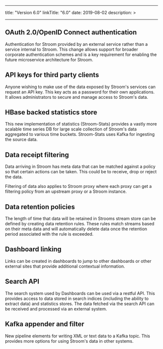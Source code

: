 
---
title: "Version 6.0"
linkTitle: "6.0"
date: 2019-08-02
description: >

---

## OAuth 2.0/OpenID Connect authentication

Authentication for Stroom provided by an external service rather than a service internal to Stroom.
This change allows support for broader corporate authentication schemes and is a key requirement for enabling the future microservice architecture for Stroom.

## API keys for third party clients

Anyone wishing to make use of the data exposed by Stroom's services can request an API key.
This key acts as a password for their own applications.
It allows administrators to secure and manage access to Stroom's data.

## HBase backed statistics store

This new implementation of statistics (Stroom-Stats) provides a vastly more scalable time series DB for large scale collection of Stroom's data aggregated to various time buckets.
Stroom-Stats uses Kafka for ingesting the source data.

## Data receipt filtering

Data arriving in Stroom has meta data that can be matched against a policy so that certain actions can be taken.
This could be to receive, drop or reject the data.

Filtering of data also applies to Stroom proxy where each proxy can get a filtering policy from an upstream proxy or a Stroom instance.

## Data retention policies

The length of time that data will be retained in Strooms stream store can be defined by creating data retention rules.
These rules match streams based on their meta data and will automatically delete data once the retention period associated with the rule is exceeded.

## Dashboard linking

Links can be created in dashboards to jump to other dashboards or other external sites that provide additional contextual information.

## Search API

The search system used by Dashboards can be used via a restful API.
This provides access to data stored in search indices (including the ability to extract data) and statistics stores.
The data fetched via the search API can be received and processed via an external system.

## Kafka appender and filter

New pipeline elements for writing XML or text data to a Kafka topic.
This provides more options for using Stroom's data in other systems.
